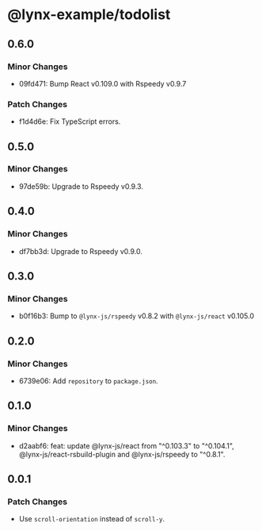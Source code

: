 # @lynx-example/todolist

## 0.6.0

### Minor Changes

- 09fd471: Bump React v0.109.0 with Rspeedy v0.9.7

### Patch Changes

- f1d4d6e: Fix TypeScript errors.

## 0.5.0

### Minor Changes

- 97de59b: Upgrade to Rspeedy v0.9.3.

## 0.4.0

### Minor Changes

- df7bb3d: Upgrade to Rspeedy v0.9.0.

## 0.3.0

### Minor Changes

- b0f16b3: Bump to `@lynx-js/rspeedy` v0.8.2 with `@lynx-js/react` v0.105.0

## 0.2.0

### Minor Changes

- 6739e06: Add `repository` to `package.json`.

## 0.1.0

### Minor Changes

- d2aabf6: feat: update @lynx-js/react from "^0.103.3" to "^0.104.1", @lynx-js/react-rsbuild-plugin and @lynx-js/rspeedy to "^0.8.1".

## 0.0.1

### Patch Changes

- Use `scroll-orientation` instead of `scroll-y`.
